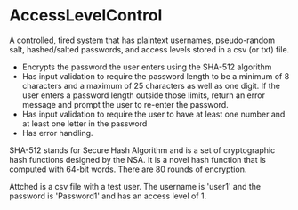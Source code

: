 # AccessLevelControl
A controlled, tired system that has plaintext usernames, pseudo-random salt, hashed/salted passwords, and access levels stored in a csv (or txt) file.

- Encrypts the password the user enters using the SHA-512 algorithm
- Has input validation to require the password length to be a minimum of 8 characters and a maximum of 25 characters as well as one digit. If the user enters a password length outside those limits, return an error message and prompt the user to re-enter the password. 
- Has input validation to require the user to have at least one number and at least one letter in the password
- Has error handling.

SHA-512 stands for Secure Hash Algorithm and is a set of cryptographic hash functions designed by the NSA. It is a novel hash function that is computed with 64-bit words. There are 80 rounds of encryption. 

 Attched is a csv file with a test user. The username is 'user1' and the password is 'Password1' and has an access level of 1.
